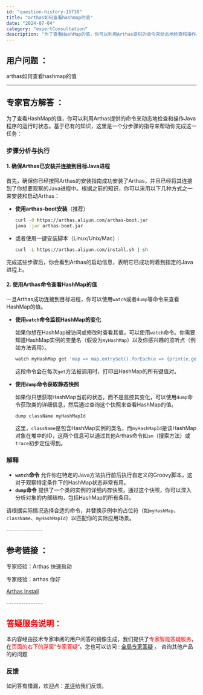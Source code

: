 ```yaml
---
id: "question-history-15738"
title: "arthas如何查看hashmap的值"
date: "2024-07-04"
category: "expertConsultation"
description: "为了查看HashMap的值，你可以利用Arthas提供的命令来动态地检查和操作Java程序的运行时状态。基于已有的知识，这里是一个分步骤的指导来帮助你完成这一任务：### 步骤分析与执行#### 1. 确保Arthas已安装并连接到目标Java进程首先，确保你已经按照Arthas的安装指南成功安装了"
---
```


## 用户问题 ：

arthas如何查看hashmap的值

---

## 专家官方解答 ：

为了查看HashMap的值，你可以利用Arthas提供的命令来动态地检查和操作Java程序的运行时状态。基于已有的知识，这里是一个分步骤的指导来帮助你完成这一任务：

### 步骤分析与执行

#### 1. 确保Arthas已安装并连接到目标Java进程

首先，确保你已经按照Arthas的安装指南成功安装了Arthas，并且已经将其连接到了你想要观察的Java进程中。根据之前的知识，你可以采用以下几种方式之一来安装和启动Arthas：

- **使用arthas-boot安装**（推荐）
  ```bash
  curl -O https://arthas.aliyun.com/arthas-boot.jar
  java -jar arthas-boot.jar
  ```
- 或者使用一键安装脚本（Linux/Unix/Mac）:
  ```bash
  curl -L https://arthas.aliyun.com/install.sh | sh
  ```

完成这些步骤后，你会看到Arthas的启动信息，表明它已成功附着到指定的Java进程上。

#### 2. 使用Arthas命令查看HashMap的值

一旦Arthas成功连接到目标进程，你可以使用`watch`或者`dump`等命令来查看HashMap的值。

- **使用`watch`命令监视HashMap的变化**

  如果你想在HashMap被访问或修改时查看其值，可以使用`watch`命令。你需要知道HashMap实例的变量名（假设为`myHashMap`）以及你感兴趣的监听点（例如方法调用）。

  ```bash
  watch myHashMap get 'map => map.entrySet().forEach(e => {print(e.getKey() + ": " + e.getValue());})'
  ```

  这段命令会在每次`get`方法被调用时，打印出HashMap的所有键值对。

- **使用`dump`命令获取静态快照**

  如果你只想获取HashMap当前的状态，而不是监控其变化，可以使用`dump`命令获取类的详细信息，然后通过查询这个快照来查看HashMap的值。

  ```bash
  dump className myHashMapId
  ```

  这里，`className`是包含HashMap实例的类名，而`myHashMapId`是该HashMap对象在堆中的ID，这两个信息可以通过其他Arthas命令如`sm`（搜索方法）或`trace`初步定位得到。

### 解释

- **`watch`命令** 允许你在特定的Java方法执行前后执行自定义的Groovy脚本，这对于观察特定条件下的HashMap状态非常有用。
- **`dump`命令** 提供了一个类的实例的详细内存快照，通过这个快照，你可以深入分析对象的内部结构，包括HashMap的所有条目。

请根据实际情况选择合适的命令，并替换示例中的占位符（如`myHashMap`、`className`、`myHashMapId`）以匹配你的实际应用场景。

<font color="#949494">---------------</font>

## 参考链接 ：

专家经验：Arthas 快速启动

专家经验：arthas 你好

[Arthas Install](../install-detail.md)

<font color="#949494">---------------</font>

## <font color="#FF0000">答疑服务说明：</font>

本内容经由技术专家审阅的用户问答的镜像生成，我们提供了<font color="#FF0000">专家智能答疑服务</font>，在<font color="#FF0000">页面的右下的浮窗”专家答疑“</font>。您也可以访问 : [全局专家答疑](https://answer.opensource.alibaba.com/docs/intro) 。 咨询其他产品的的问题

### 反馈

如问答有错漏，欢迎点：[差评](https://ai.nacos.io/user/feedbackByEnhancerGradePOJOID?enhancerGradePOJOId=16095)给我们反馈。
